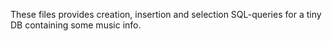 These files provides creation, insertion and selection SQL-queries for a tiny DB containing some music info.
